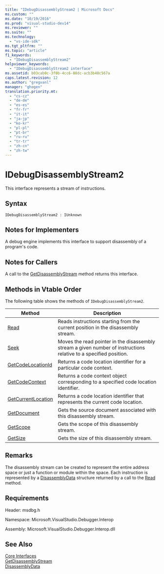 ```yaml
---
title: "IDebugDisassemblyStream2 | Microsoft Docs"
ms.custom: ""
ms.date: "10/19/2016"
ms.prod: "visual-studio-dev14"
ms.reviewer: ""
ms.suite: ""
ms.technology: 
  - "vs-ide-sdk"
ms.tgt_pltfrm: ""
ms.topic: "article"
f1_keywords: 
  - "IDebugDisassemblyStream2"
helpviewer_keywords: 
  - "IDebugDisassemblyStream2 interface"
ms.assetid: b03cab0c-3f0b-4cc6-88dc-acb3b48c567a
caps.latest.revision: 12
ms.author: "gregvanl"
manager: "ghogen"
translation.priority.mt: 
  - "cs-cz"
  - "de-de"
  - "es-es"
  - "fr-fr"
  - "it-it"
  - "ja-jp"
  - "ko-kr"
  - "pl-pl"
  - "pt-br"
  - "ru-ru"
  - "tr-tr"
  - "zh-cn"
  - "zh-tw"
---
```

# IDebugDisassemblyStream2
This interface represents a stream of instructions.  
  
## Syntax  
  
```  
IDebugDisassemblyStream2 : IUnknown  
```  
  
## Notes for Implementers  
 A debug engine implements this interface to support disassembly of a program's code.  
  
## Notes for Callers  
 A call to the [GetDisassemblyStream](../extensibility/idebugprogram2--getdisassemblystream.md) method returns this interface.  
  
## Methods in Vtable Order  
 The following table shows the methods of `IDebugDisassemblyStream2`.  
  
|Method|Description|  
|------------|-----------------|  
|[Read](../extensibility/idebugdisassemblystream2--read.md)|Reads instructions starting from the current position in the disassembly stream.|  
|[Seek](../extensibility/idebugdisassemblystream2--seek.md)|Moves the read pointer in the disassembly stream a given number of instructions relative to a specified position.|  
|[GetCodeLocationId](../extensibility/idebugdisassemblystream2--getcodelocationid.md)|Returns a code location identifier for a particular code context.|  
|[GetCodeContext](../extensibility/idebugdisassemblystream2--getcodecontext.md)|Returns a code context object corresponding to a specified code location identifier.|  
|[GetCurrentLocation](../extensibility/idebugdisassemblystream2--getcurrentlocation.md)|Returns a code location identifier that represents the current code location.|  
|[GetDocument](../extensibility/idebugdisassemblystream2--getdocument.md)|Gets the source document associated with this disassembly stream.|  
|[GetScope](../extensibility/idebugdisassemblystream2--getscope.md)|Gets the scope of this disassembly stream.|  
|[GetSize](../extensibility/idebugdisassemblystream2--getsize.md)|Gets the size of this disassembly stream.|  
  
## Remarks  
 The disassembly stream can be created to represent the entire address space or just a function or module within the space. Each instruction is represented by a [DisassemblyData](../extensibility/disassemblydata.md) structure returned by a call to the [Read](../extensibility/idebugdisassemblystream2--read.md) method.  
  
## Requirements  
 Header: msdbg.h  
  
 Namespace: Microsoft.VisualStudio.Debugger.Interop  
  
 Assembly: Microsoft.VisualStudio.Debugger.Interop.dll  
  
## See Also  
 [Core Interfaces](../extensibility/core-interfaces.md)   
 [GetDisassemblyStream](../extensibility/idebugprogram2--getdisassemblystream.md)   
 [DisassemblyData](../extensibility/disassemblydata.md)
